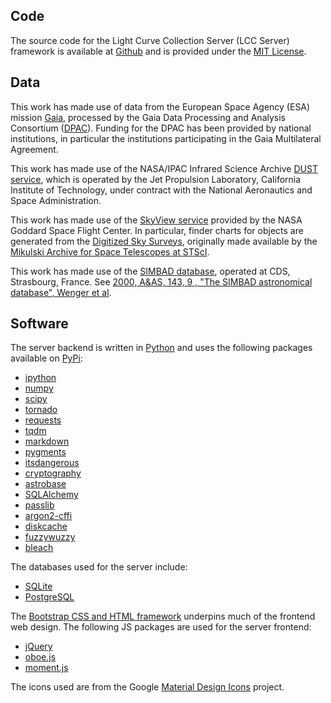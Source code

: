 ## Code

The source code for the Light Curve Collection Server (LCC Server) framework is
available at [Github](https://github.com/waqasbhatti/lcc-server) and is provided
under the [MIT
License](https://github.com/waqasbhatti/lcc-server/blob/master/LICENSE).

## Data

This work has made use of data from the European Space Agency (ESA) mission
[Gaia](https://www.cosmos.esa.int/gaia), processed by the Gaia Data Processing
and Analysis Consortium
([DPAC](https://www.cosmos.esa.int/web/gaia/dpac/consortium)). Funding for the
DPAC has been provided by national institutions, in particular the institutions
participating in the Gaia Multilateral Agreement.

This work has made use of the NASA/IPAC Infrared Science Archive [DUST
service](http://irsa.ipac.caltech.edu/applications/DUST/), which is operated by
the Jet Propulsion Laboratory, California Institute of Technology, under
contract with the National Aeronautics and Space Administration.

This work has made use of the [SkyView
service](https://skyview.gsfc.nasa.gov/current/cgi/titlepage.pl) provided by the
NASA Goddard Space Flight Center. In particular, finder charts for objects are
generated from the [Digitized Sky
Surveys](http://archive.stsci.edu/dss/acknowledging.html), originally made
available by the [Mikulski Archive for Space Telescopes at
STScI](http://archive.stsci.edu/).

This work has made use of the [SIMBAD
database](http://simbad.u-strasbg.fr/simbad), operated at CDS, Strasbourg,
France. See [2000, A&AS, 143, 9 , "The SIMBAD astronomical database", Wenger et
al](http://adsabs.harvard.edu/abs/2000A%26AS..143....9W).

## Software

The server backend is written in [Python](https://www.python.org) and uses the
following packages available on [PyPi](https://pypi.org):

- [ipython](http://ipython.org/)
- [numpy](http://www.numpy.org/)
- [scipy](http://www.scipy.org)
- [tornado](http://www.tornadoweb.org/en/stable/)
- [requests](http://docs.python-requests.org/en/master/)
- [tqdm](https://tqdm.github.io/)
- [markdown](https://python-markdown.github.io/)
- [pygments](http://pygments.org/)
- [itsdangerous](https://www.palletsprojects.com/p/itsdangerous/)
- [cryptography](https://cryptography.io/en/latest/)
- [astrobase](https://github.com/waqasbhatti/astrobase)
- [SQLAlchemy](http://www.sqlalchemy.org/)
- [passlib](https://passlib.readthedocs.io/en/stable/)
- [argon2-cffi](https://argon2-cffi.readthedocs.io/en/stable/)
- [diskcache](https://github.com/grantjenks/python-diskcache)
- [fuzzywuzzy](https://github.com/seatgeek/fuzzywuzzy)
- [bleach](https://bleach.readthedocs.io/en/latest/)

The databases used for the server include:

- [SQLite](https://www.sqlite.org)
- [PostgreSQL](https://www.postgresql.org)

The [Bootstrap CSS and HTML framework](https://getbootstrap.com/) underpins much
of the frontend web design. The following JS packages are used for the server
frontend:

- [jQuery](https://jquery.com)
- [oboe.js](http://oboejs.com/)
- [moment.js](http://momentjs.com/)

The icons used are from the Google [Material Design
Icons](https://material.io/tools/icons/?style=baseline) project.
